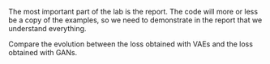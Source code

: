 The most important part of the lab is the report. The code will more or less be a copy of the examples, so we need to demonstrate in the report that we understand everything.

Compare the evolution between the loss obtained with VAEs and the loss obtained with GANs.